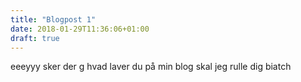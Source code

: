 ```yaml
---
title: "Blogpost 1"
date: 2018-01-29T11:36:06+01:00
draft: true
---
```


eeeyyy sker der g hvad laver du på min blog skal jeg rulle dig biatch